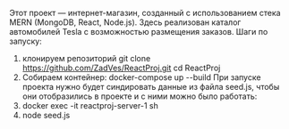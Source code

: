 Этот проект — интернет-магазин, созданный с использованием стека MERN (MongoDB, React, Node.js). Здесь реализован каталог автомобилей Tesla с возможностью размещения заказов.
Шаги по запуску:
1. клонируем репозиторий
   git clone https://github.com/ZadVes/ReactProj.git
   cd ReactProj
2. Собираем контейнер:
   docker-compose up --build
При запуске проекта нужно будет синдировать данные из файла seed.js, чтобы они отобразились в проекте и с ними можно было работать:
1. docker exec -it reactproj-server-1 sh
2. node seed.js
